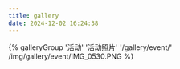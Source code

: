 ```yaml
---
title: gallery
date: 2024-12-02 16:24:38
---
```

<div class="gallery-group-main">
{% galleryGroup '活动' '活动照片' '/gallery/event/' /img/gallery/event/IMG_0530.PNG %}
</div>
